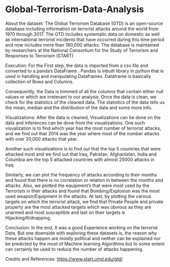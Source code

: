 # Global-Terrorism-Data-Analysis
About the dataset:
The Global Terrorism Database (GTD) is an open-source database including information on terrorist attacks around the world from 1970 through 2017. The GTD includes systematic data on domestic as well as international terrorist incidents that have occurred during this time period and now includes more than 180,000 attacks. The database is maintained by researchers at the National Consortium for the Study of Terrorism and Responses to Terrorism (START)

Execution:
For the First step, the data is imported from a csv file and converted to a panda’s DataFrame . Pandas is inbuilt library in python that is used in handling and manipulating Dataframes. Dataframe is basically collection of Rows and Columns.

Consequently, the Data is trimmed of all the columns that contain either null values or which are irrelevant to our analysis. Once the data is clean, we check for the statistics of the cleaned data. The statistics of the data tells us the mean, median and the distribution of the data and some more info.

Visualizations:
After the data is cleaned, Visualizations can be done on the data and inferences can be done from the visualizations. One such visualization is to find which year has the most number of terrorist attacks, and we find out that 2014 was the year where most of the number attacks with over 20,000 attacks that year.

Another such visualizations is to find out that the top 5 countries that were attacked most and we find out that Iraq, Pakistan, Afghanistan, India and Columbia are the top 5 attacked countries with almost 25000 attacks in Iraq.

Similarly, we can plot the frequency of attacks according to their months and found that there is no correlation or relation in between the months and attacks. Also, we plotted the equipment’s that were most used by the Terrorists in their attacks and found that Bombing/Explosion was the most used weapon/Equipment in the attacks. At last, by plotting the various targets on which the terrorist attack, we find that Private People and private property are the most attacked targets which was obvious as they are unarmed and most susceptible and last on their targets is Hijacking/Kidnapping.

Conclusion:
In the end, It was a good Experience working on the terrorist Data, But one downside with exploring these datasets is, the reason why these attacks happen are mostly political and neither can be explained nor be predicted by the most of Machine learning Algorithms but to some extent can certainly be used to reduce the number of attacks happening.

Credits and References:
https://www.start.umd.edu/gtd/
